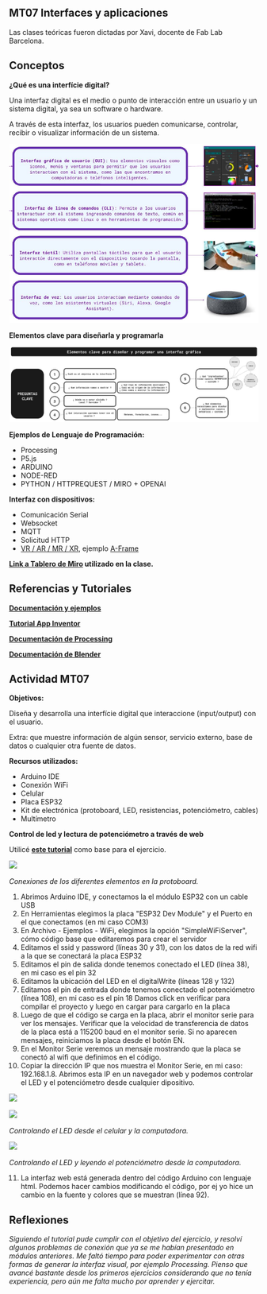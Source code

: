 ## MT07 Interfaces y aplicaciones

Las clases teóricas fueron dictadas por Xavi, docente de Fab Lab Barcelona.

## Conceptos

**¿Qué es una interfície digital?**

Una interfaz digital es el medio o punto de interacción entre un usuario y un sistema digital, ya sea un software o hardware. 

A través de esta interfaz, los usuarios pueden comunicarse, controlar, recibir o visualizar información de un sistema.

![](../images/MT07/interfaz.png)

**Elementos clave para diseñarla y programarla**

![](../images/MT07/elementos.png)

**Ejemplos de Lenguaje de Programación:**

- Processing
- P5.js
- ARDUINO
- NODE-RED
- PYTHON / HTTPREQUEST / MIRO + OPENAI

**Interfaz con dispositivos:**

- Comunicación Serial
- Websocket
- MQTT
- Solicitud HTTP
- [VR / AR / MR / XR](https://www.unocero.com/vida-digital/vr-ar-mr-xr-diferencias/), ejemplo [A-Frame](https://aframe.io/)



**[Link a Tablero de Miro](https://miro.com/app/board/uXjVKGRsnZ4=/) utilizado en la clase.**


## Referencias y Tutoriales

**[Documentación y ejemplos](https://hackmd.io/s/BJqQMmJL9)**

**[Tutorial App Inventor](https://fablabbcn-projects.gitlab.io/learning/educational-docs/material/extras/week12/appinventor/)**

**[Documentación de Processing](https://fablabbcn-projects.gitlab.io/learning/educational-docs/material/extras/week12/processing/)**

**[Documentación de Blender](https://fablabbcn-projects.gitlab.io/learning/educational-docs/material/extras/week12/blender/)**



## Actividad MT07

**Objetivos:**

Diseña y desarrolla una interfície digital que interaccione (input/output) con el usuario.

Extra: que muestre información de algún sensor, servicio externo, base de datos o cualquier otra fuente de datos.


**Recursos utilizados:**

- Arduino IDE
- Conexión WiFi
- Celular
- Placa ESP32 
- Kit de electrónica (protoboard, LED, resistencias, potenciómetro, cables)
- Multímetro

**Control de led y lectura de potenciómetro a través de web**

Utilicé **[este tutorial](https://www.youtube.com/watch?v=UGh6jUriq-c)** como base para el ejercicio.

![](../images/MT07/conexiones.png)

*Conexiones de los diferentes elementos en la protoboard.*

1. Abrimos Arduino IDE, y conectamos la el módulo ESP32 con un cable USB
2. En Herramientas elegimos la placa "ESP32 Dev Module" y el Puerto en el que conectamos (en mi caso COM3)
3. En Archivo - Ejemplos - WiFi, elegimos la opción "SimpleWiFiServer", cómo código base que editaremos para crear el servidor
4. Editamos el ssid y password (líneas 30 y 31), con los datos de la red wifi a la que se conectará la placa ESP32
5. Editamos el pin de salida donde tenemos conectado el LED (línea 38), en mi caso es el pin 32
6. Editamos la ubicación del LED en el digitalWrite (líneas 128 y 132)
7. Editamos el pin de entrada donde tenemos conectado el potenciómetro (línea 108), en mi caso es el pin 18
Damos click en verificar para compilar el proyecto y luego en cargar para cargarlo en la placa
8. Luego de que el código se carga en la placa, abrir el monitor serie para ver los mensajes. Verificar que la velocidad de transferencia de datos de la placa está a 115200 baud en el monitor serie. Si no aparecen mensajes, reiniciamos la placa desde el botón EN.
9. En el Monitor Serie veremos un mensaje mostrando que la placa se conectó al wifi que definimos en el código.
10. Copiar la dirección IP que nos muestra el Monitor Serie, en mi caso: 192.168.1.8. Abrimos esta IP en un navegador web y podemos controlar el LED y el potenciómetro desde cualquier dipositivo.

![](../images/MT07/celular.gif)

![](../images/MT07/laptop.gif)

*Controlando el LED desde el celular y la computadora.*

![](../images/MT07/laptop2.gif)

*Controlando el LED y leyendo el potenciómetro desde la computadora.*

11. La interfaz web está generada dentro del código Arduino con lenguaje html. Podemos hacer cambios modificando el código, por ej yo hice un cambio en la fuente y colores que se muestran (línea 92).


## Reflexiones

*Siguiendo el tutorial pude cumplir con el objetivo del ejercicio, y resolví algunos problemas de conexión que ya se me habían presentado en módulos anteriores. Me faltó tiempo para poder experimentar con otras formas de generar la interfaz visual, por ejemplo Processing. Pienso que avancé bastante desde los primeros ejercicios considerando que no tenía experiencia, pero aún me falta mucho por aprender y ejercitar.*
